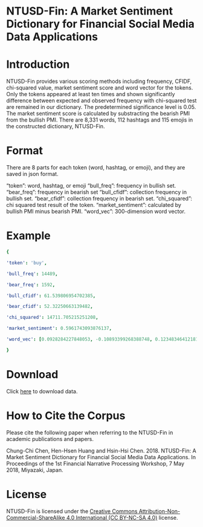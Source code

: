 # NTUSD-Fin: A Market Sentiment Dictionary for Financial Social Media Data Applications
# Introduction
NTUSD-Fin provides various scoring methods including frequency, CFIDF, chi-squared value, market sentiment score and word vector for the tokens. Only the tokens appeared at least ten times and shown significantly difference between expected and observed frequency with chi-squared test are remained in our dictionary. The predetermined significance level is 0.05. The market sentiment score is calculated by substracting the bearish PMI from the bullish PMI. There are 8,331 words, 112 hashtags and 115 emojis in the constructed dictionary, NTUSD-Fin.

# Format
There are 8 parts for each token (word, hashtag, or emoji), and they are saved in json format.

“token”: word, hashtag, or emoji
“bull_freq”: frequency in bullish set.
“bear_freq”: frequency in bearish set
“bull_cfidf”: collection frequency in bullish set.
“bear_cfidf”: collection frequency in bearish set.
“chi_squared”: chi squared test result of the token.
“market_sentiment”: calculated by bullish PMI minus bearish PMI.
“word_vec”: 300-dimension word vector.
# Example
```yaml
{

'token': 'buy',

'bull_freq': 14489,

'bear_freq': 1592,

'bull_cfidf': 61.539806954702385,

'bear_cfidf': 52.32250663139482,

'chi_squared': 14711.705215251208,

'market_sentiment': 0.5961743093876137,

'word_vec': [0.0928284227848053, -0.10893399268388748, 0.12348346412181854, … , -0.01443735882639885]

}
```

# Download
Click [here](http://nlg.csie.ntu.edu.tw/nlpresource/NTUSD-Fin/NTUSD-Fin.zip) to download data.

# How to Cite the Corpus
Please cite the following paper when referring to the NTUSD-Fin in academic publications and papers.

Chung-Chi Chen, Hen-Hsen Huang and Hsin-Hsi Chen. 2018. NTUSD-Fin: A Market Sentiment Dictionary for Financial Social Media Data Applications. In Proceedings of the 1st Financial Narrative Processing Workshop, 7 May 2018, Miyazaki, Japan.
# License
NTUSD-Fin is licensed under the [Creative Commons Attribution-Non-Commercial-ShareAlike 4.0 International (CC BY-NC-SA 4.0)](https://creativecommons.org/licenses/by-nc-sa/4.0/) license.
